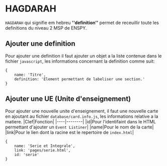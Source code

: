 # HAGDARAH
`HAGDARAH` qui signifie em hebreu **''definition''** permet de receuillir toute les definitions du niveau 2 MSP de ENSPY.

## Ajouter une definition
Pour ajouter une definition il faut ajouter un objet a la liste contenue dans le fichier `javascript`, les informations concernant la definition comme suit:
```JS
{
    name: 'Titre',
    definition: 'Element permettant de labeliser une section.'
}
```

## Ajouter une UE (Unite d'enseignement)
Pour ajouter une nouvelle unite d'enseignement, il faut une nouvelle carte en ajoutant au fichier `database/card.info.js`, les informations relative a la matiere.
|Clef|Fonction|
|----|--------|
|id|Pour l'identifaint dans le HTML permettant d'ajouter un `Event Listiner`|
|name|Pour le nom de la carte|
|link|Pour le lien dont la racine est le repertoire de `index.html`|
```JS
{
    name: 'Serie et Integrale',
    link: 'pages/serie.html',
    id: 'serie'
}
```